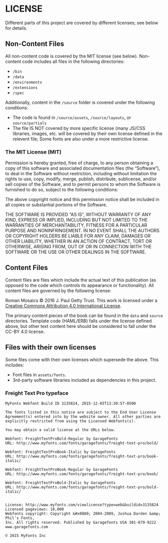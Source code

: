 # LICENSE

Different parts of this project are covered by different licenses; see below
for details.

## Non-Content Files

All non-content code is covered by the MIT license (see below). Non-content
code includes all files in the following directories:

- `/bin`
- `/data`
- `/environments`
- `/extensions`
- `/spec`

Additionally, content in the `/source` folder is covered under the following
conditions:

- The code is found in `/source/assets`, `/source/layouts`, or `source/partials`
- The file IS NOT covered by more specific license (many JS/CSS libraries,
  images, etc. will be covered by their own license defined in the relevent file;
  Some fonts are also under a more restrictive license.

### The MIT License (MIT)

Permission is hereby granted, free of charge, to any person obtaining a copy
of this software and associated documentation files (the “Software”), to deal
in the Software without restriction, including without limitation the rights
to use, copy, modify, merge, publish, distribute, sublicense, and/or sell
copies of the Software, and to permit persons to whom the Software is
furnished to do so, subject to the following conditions:

The above copyright notice and this permission notice shall be included in all
copies or substantial portions of the Software.

THE SOFTWARE IS PROVIDED “AS IS”, WITHOUT WARRANTY OF ANY KIND, EXPRESS OR
IMPLIED, INCLUDING BUT NOT LIMITED TO THE WARRANTIES OF MERCHANTABILITY,
FITNESS FOR A PARTICULAR PURPOSE AND NONINFRINGEMENT. IN NO EVENT SHALL THE
AUTHORS OR COPYRIGHT HOLDERS BE LIABLE FOR ANY CLAIM, DAMAGES OR OTHER
LIABILITY, WHETHER IN AN ACTION OF CONTRACT, TORT OR OTHERWISE, ARISING FROM,
OUT OF OR IN CONNECTION WITH THE SOFTWARE OR THE USE OR OTHER DEALINGS IN THE
SOFTWARE.

## Content Files

Content files are files which include the actual text of this publication (as 
opposed to the code which controls its appearance or functionality). All content
files are governed by the following license:

Roman Mosaics © 2016 J. Paul Getty Trust. This work is licensed under a [Creative
Commons Attribution 4.0 International License](http://creativecommons.org/licenses/by/4.0/).

The primary content pieces of the book can be found in the `data` and `source`
directories. Template code (HAML/ERB) falls under the license defined above, but
other text content here should be considered to fall under the CC-BY 4.0 license.

## Files with their own licenses

Some files come with their own licenses which supersede the above. This includes:

* Font files in `assets/fonts`.
* 3rd-party software libraries included as dependencies in this project.

### Freight Text Pro typeface

    MyFonts Webfont Build ID 3135824, 2015-12-03T13:30:57-0500

    The fonts listed in this notice are subject to the End User License
    Agreement(s) entered into by the website owner. All other parties are
    explicitly restricted from using the Licensed Webfonts(s).

    You may obtain a valid license at the URLs below.

    Webfont: FreightTextProBold-Regular by GarageFonts
    URL: http://www.myfonts.com/fonts/garagefonts/freight-text-pro/bold/

    Webfont: FreightTextProBook-Italic by GarageFonts
    URL: http://www.myfonts.com/fonts/garagefonts/freight-text-pro/book-italic/

    Webfont: FreightTextProBook-Regular by GarageFonts
    URL: http://www.myfonts.com/fonts/garagefonts/freight-text-pro/book/

    Webfont: FreightTextProBold-Italic by GarageFonts
    URL: http://www.myfonts.com/fonts/garagefonts/freight-text-pro/bold-italic/


    License: http://www.myfonts.com/viewlicense?type=web&buildid=3135824
    Licensed pageviews: 10,000
    Webfonts copyright: Copyright &#x00A9; 2004-2009, Joshua Darden &amp; Phil's Fonts,
    Inc. All rights reserved. Published by Garagefonts USA 301-879-9222
    www.garagefonts.com

    © 2015 MyFonts Inc

